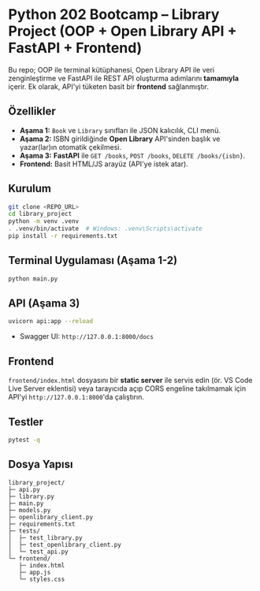 # Python 202 Bootcamp – Library Project (OOP + Open Library API + FastAPI + Frontend)

Bu repo; OOP ile terminal kütüphanesi, Open Library API ile veri zenginleştirme ve FastAPI ile REST API oluşturma adımlarını **tamamıyla** içerir. Ek olarak, API'yi tüketen basit bir **frontend** sağlanmıştır.

## Özellikler
- **Aşama 1:** `Book` ve `Library` sınıfları ile JSON kalıcılık, CLI menü.
- **Aşama 2:** ISBN girildiğinde **Open Library** API'sinden başlık ve yazar(lar)ın otomatik çekilmesi.
- **Aşama 3:** **FastAPI** ile `GET /books`, `POST /books`, `DELETE /books/{isbn}`.
- **Frontend:** Basit HTML/JS arayüz (API'ye istek atar).

## Kurulum
```bash
git clone <REPO_URL>
cd library_project
python -m venv .venv
. .venv/bin/activate  # Windows: .venv\Scripts\activate
pip install -r requirements.txt
```

## Terminal Uygulaması (Aşama 1-2)
```bash
python main.py
```

## API (Aşama 3)
```bash
uvicorn api:app --reload
```
- Swagger UI: `http://127.0.0.1:8000/docs`

## Frontend
`frontend/index.html` dosyasını bir **static server** ile servis edin (ör. VS Code Live Server eklentisi) veya tarayıcıda açıp CORS engeline takılmamak için API'yi `http://127.0.0.1:8000`'da çalıştırın.

## Testler
```bash
pytest -q
```

## Dosya Yapısı
```
library_project/
├─ api.py
├─ library.py
├─ main.py
├─ models.py
├─ openlibrary_client.py
├─ requirements.txt
├─ tests/
│  ├─ test_library.py
│  ├─ test_openlibrary_client.py
│  └─ test_api.py
└─ frontend/
   ├─ index.html
   ├─ app.js
   └─ styles.css
```

